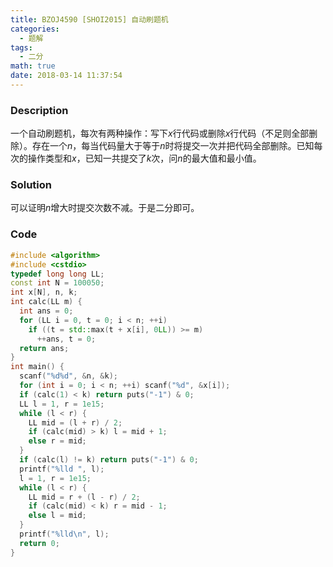 ```yaml
---
title: BZOJ4590 [SHOI2015] 自动刷题机
categories:
  - 题解
tags:
  - 二分
math: true
date: 2018-03-14 11:37:54
---
```


### Description

一个自动刷题机，每次有两种操作：写下$x$行代码或删除$x$行代码（不足则全部删除）。存在一个$n$，每当代码量大于等于$n$时将提交一次并把代码全部删除。已知每次的操作类型和$x$，已知一共提交了$k$次，问$n$的最大值和最小值。

<!--more-->

### Solution

可以证明$n$增大时提交次数不减。于是二分即可。

### Code

```cpp
#include <algorithm>
#include <cstdio>
typedef long long LL;
const int N = 100050;
int x[N], n, k;
int calc(LL m) {
  int ans = 0;
  for (LL i = 0, t = 0; i < n; ++i)
    if ((t = std::max(t + x[i], 0LL)) >= m)
      ++ans, t = 0;
  return ans;
}
int main() {
  scanf("%d%d", &n, &k);
  for (int i = 0; i < n; ++i) scanf("%d", &x[i]);
  if (calc(1) < k) return puts("-1") & 0;
  LL l = 1, r = 1e15;
  while (l < r) {
    LL mid = (l + r) / 2;
    if (calc(mid) > k) l = mid + 1;
    else r = mid;
  }
  if (calc(l) != k) return puts("-1") & 0;
  printf("%lld ", l);
  l = 1, r = 1e15;
  while (l < r) {
    LL mid = r + (l - r) / 2;
    if (calc(mid) < k) r = mid - 1;
    else l = mid;
  }
  printf("%lld\n", l);
  return 0;
}
```
